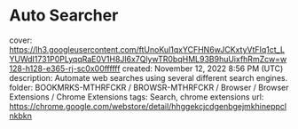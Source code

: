 # Auto Searcher

cover: https://lh3.googleusercontent.com/ftUnoKul1qxYCFHN6wJCKxtyVtFIq1ct_LYUWdI1731P0PLyqqRaE0V1H8Jl6x7QlywTR0bqHML93B9huUixfhRmZcw=w128-h128-e365-rj-sc0x00ffffff
created: November 12, 2022 8:56 PM (UTC)
description: Automate web searches using several different search engines.
folder: BOOKMRKS-MTHRFCKR / BROWSR-MTHRFCKR / Browser / Browser Extensions / Chrome Extensions
tags: Search, chrome extensions
url: https://chrome.google.com/webstore/detail/hhggekcjcdgenbgejmkhineppclnkbkn